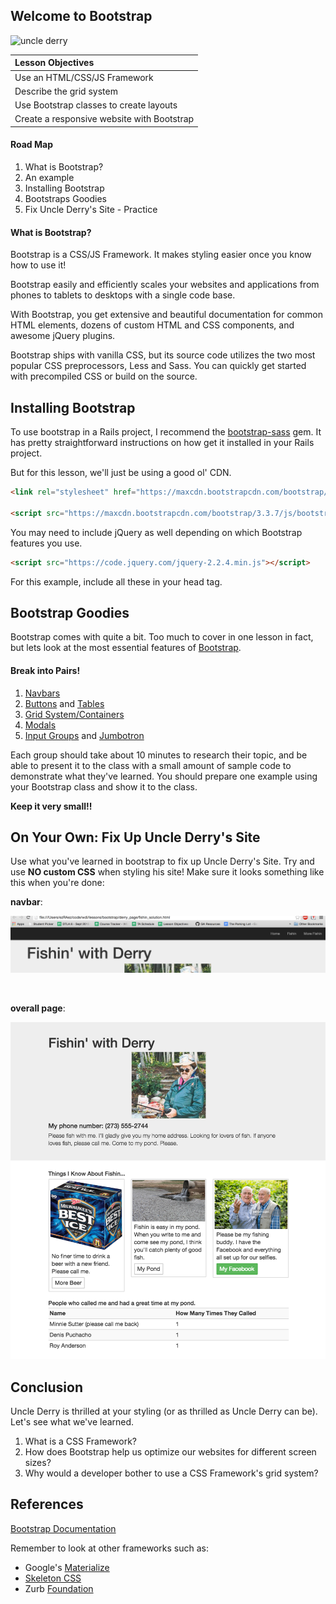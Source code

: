 ## Welcome to Bootstrap
![uncle derry](http://i.somethingawful.com/cliff/ihateyou/page-119-02.jpg)

| Lesson Objectives |
| :--- |
| Use an HTML/CSS/JS Framework |
| Describe the grid system |
| Use Bootstrap classes to create layouts |
| Create a responsive website with Bootstrap |


#### Road Map
1. What is Bootstrap?
2. An example
3. Installing Bootstrap
4. Bootstraps Goodies
5. Fix Uncle Derry's Site - Practice

#### What is Bootstrap?

Bootstrap is a CSS/JS Framework. It makes styling easier once you know how to use it!

Bootstrap easily and efficiently scales your websites and applications
from phones to tablets to desktops with a single code base.

With Bootstrap, you get extensive and beautiful documentation for
common HTML elements, dozens of custom HTML and CSS components, and
awesome jQuery plugins.

Bootstrap ships with vanilla CSS, but its source code utilizes the two
most popular CSS preprocessors, Less and Sass. You can quickly get
started with precompiled CSS or build on the source.

## Installing Bootstrap

To use bootstrap in a Rails project, I recommend the [bootstrap-sass](https://github.com/twbs/bootstrap-sass) gem. It has pretty straightforward instructions on how get it installed in your Rails project.

But for this lesson, we'll just be using a good ol' CDN.

```html
<link rel="stylesheet" href="https://maxcdn.bootstrapcdn.com/bootstrap/3.3.7/css/bootstrap.min.css" integrity="sha384-BVYiiSIFeK1dGmJRAkycuHAHRg32OmUcww7on3RYdg4Va+PmSTsz/K68vbdEjh4u" crossorigin="anonymous">

<script src="https://maxcdn.bootstrapcdn.com/bootstrap/3.3.7/js/bootstrap.min.js" integrity="sha384-Tc5IQib027qvyjSMfHjOMaLkfuWVxZxUPnCJA7l2mCWNIpG9mGCD8wGNIcPD7Txa" crossorigin="anonymous"></script>

```

You may need to include jQuery as well depending on which Bootstrap features you use.

```html
<script src="https://code.jquery.com/jquery-2.2.4.min.js"></script>
```

For this example, include all these in your head tag.


## Bootstrap Goodies

Bootstrap comes with quite a bit. Too much to cover in one lesson in
fact, but lets look at the most essential features of [Bootstrap](http://getbootstrap.com/).

#### Break into Pairs!

1. [Navbars](http://getbootstrap.com/components/#navbar)
2. [Buttons](http://getbootstrap.com/css/#buttons) and [Tables](http://getbootstrap.com/css/#tables)
3. [Grid System/Containers](http://getbootstrap.com/css/#grid)
4. [Modals](https://www.w3schools.com/bootstrap/bootstrap_modal.asp)
5. [Input Groups](http://getbootstrap.com/components/#input-groups) and [Jumbotron](http://getbootstrap.com/components/#jumbotron)

Each group should take about 10 minutes to research their topic, and be able to present it to the class with a small
amount of sample code to demonstrate what they've learned. You should prepare one example using your Bootstrap class and show it to the class.

__Keep it very small!!__

## On Your Own: Fix Up Uncle Derry's Site

Use what you've learned in bootstrap to fix up
Uncle Derry's Site. Try and use __NO custom CSS__ when styling his
site! Make sure it looks something like this when you're done:

__navbar__:

![derry_nav](images/derry_navbar.png)

<br>

__overall page__:

![derry_page](images/derry_page.png)


## Conclusion

Uncle Derry is thrilled at your styling (or as thrilled as Uncle Derry
can be). Let's see what we've learned.

1. What is a CSS Framework?
2. How does Bootstrap help us optimize our websites for different screen sizes?
3. Why would a developer bother to use a CSS Framework's grid system?

## References

[Bootstrap Documentation](http://getbootstrap.com/)

Remember to look at other frameworks such as:

- Google's [Materialize](http://materializecss.com/)
- [Skeleton CSS](http://getskeleton.com/)
- Zurb [Foundation](http://foundation.zurb.com/)
